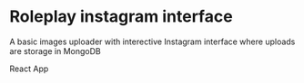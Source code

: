 # Roleplay instagram interface

A basic images uploader with interective Instagram interface where uploads are storage in MongoDB

React App
